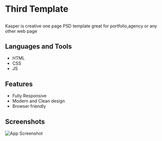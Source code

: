 
# Third Template 
## 

Kasper is creative one page PSD template great for portfolio,agency or any other web page


## Languages and Tools
- HTML
- CSS
- JS
## Features

- Fully Responsive
- Modern and Clean design
- Browser friendly


## Screenshots

![App Screenshot]([https://graphberry-imgs.imgix.net/kasper-one-page-psd-template-43.jpg?auto=compress,format&q=80&w=800](https://tinyurl.com/2d6qyr9a))

